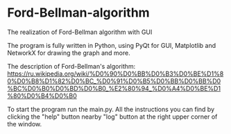 # Ford-Bellman-algorithm
The realization of Ford-Bellman algorithm with GUI

The program is fully written in Python, using PyQt for GUI, Matplotlib and NetworkX for drawing the graph and more.

The description of Ford-Bellman's algorithm: https://ru.wikipedia.org/wiki/%D0%90%D0%BB%D0%B3%D0%BE%D1%80%D0%B8%D1%82%D0%BC_%D0%91%D0%B5%D0%BB%D0%BB%D0%BC%D0%B0%D0%BD%D0%B0_%E2%80%94_%D0%A4%D0%BE%D1%80%D0%B4%D0%B0

To start the program run the main.py. All the instructions you can find by clicking the "help" button nearby "log" button at the right upper corner of the window.
